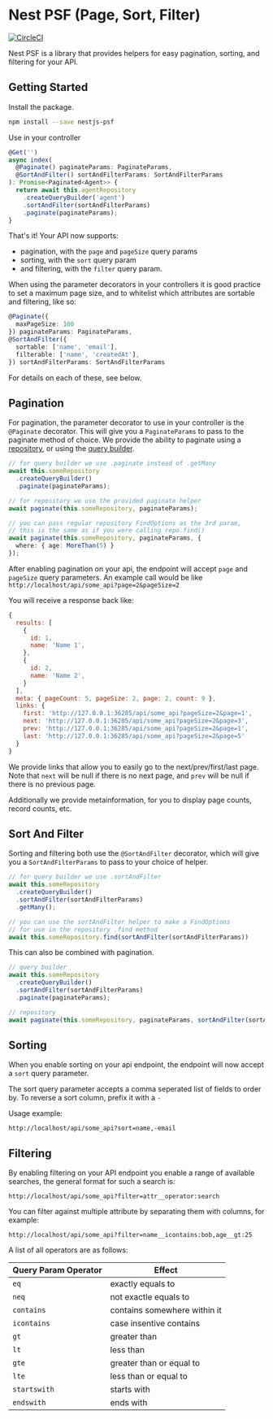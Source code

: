 # Nest PSF (Page, Sort, Filter)

[![CircleCI](https://circleci.com/gh/Shift3/nestjs-psf/tree/master.svg?style=svg)](https://circleci.com/gh/Shift3/nestjs-psf/tree/master)

Nest PSF is a library that provides helpers for easy pagination, sorting, and filtering for your API.

## Getting Started

Install the package.

```bash
npm install --save nestjs-psf
```

Use in your controller

```typescript
@Get('')
async index(
  @Paginate() paginateParams: PaginateParams,
  @SortAndFilter() sortAndFilterParams: SortAndFilterParams
): Promise<Paginated<Agent>> {
  return await this.agentRepository
    .createQueryBuilder('agent')
    .sortAndFilter(sortAndFilterParams)
    .paginate(paginateParams);
}
```

That's it! Your API now supports:

- pagination, with the `page` and `pageSize` query params
- sorting, with the `sort` query param
- and filtering, with the `filter` query param.

When using the parameter decorators in your controllers it is good practice to set a maximum page size, and to whitelist which attributes are sortable and filtering, like so:

```typescript
@Paginate({
  maxPageSize: 100
}) paginateParams: PaginateParams,
@SortAndFilter({
  sortable: ['name', 'email'],
  filterable: ['name', 'createdAt'],
}) sortAndFilterParams: SortAndFilterParams
```

For details on each of these, see below.

## Pagination

For pagination, the parameter decorator to use in your controller is the `@Paginate` decorator. This will give you a `PaginateParams` to pass to the paginate method of choice. We provide the ability to paginate using a [repository](https://typeorm.io/#/working-with-repository), or using the [query builder](https://typeorm.io/#/select-query-builder/what-is-querybuilder).

```typescript
// for query builder we use .paginate instead of .getMany
await this.someRepository
  .createQueryBuilder()
  .paginate(paginateParams);

// for repository we use the provided paginate helper
await paginate(this.someRepository, paginateParams);

// you can pass regular repository FindOptions as the 3rd param,
// this is the same as if you were calling repo.find()
await paginate(this.someRepository, paginateParams, {
  where: { age: MoreThan(5) }
});
```

After enabling pagination on your api, the endpoint will accept `page` and
`pageSize` query parameters. An example call would be like
`http://localhost/api/some_api?page=2&pageSize=2`

You will receive a response back like:

```js
{
  results: [
    {
      id: 1,
      name: 'Name 1',
    },
    {
      id: 2,
      name: 'Name 2',
    }
  ],
  meta: { pageCount: 5, pageSize: 2, page: 2, count: 9 },
  links: {
    first: 'http://127.0.0.1:36285/api/some_api?pageSize=2&page=1',
    next: 'http://127.0.0.1:36285/api/some_api?pageSize=2&page=3',
    prev: 'http://127.0.0.1:36285/api/some_api?pageSize=2&page=1',
    last: 'http://127.0.0.1:36285/api/some_api?pageSize=2&page=5'
  }
}
```

We provide links that allow you to easily go to the next/prev/first/last page. Note that `next` will be null if there is no next page, and `prev` will be null if there is no previous page.

Additionally we provide metainformation, for you to display page counts, record counts, etc.

## Sort And Filter

Sorting and filtering both use the `@SortAndFilter` decorator, which will give you a `SortAndFilterParams` to pass to your choice of helper.

```typescript
// for query builder we use .sortAndFilter
await this.someRepository
  .createQueryBuilder()
  .sortAndFilter(sortAndFilterParams)
  .getMany();

// you can use the sortAndFilter helper to make a FindOptions
// for use in the repository .find method
await this.someRepository.find(sortAndFilter(sortAndFilterParams))
```

This can also be combined with pagination.

```typescript
// query builder
await this.someRepository
  .createQueryBuilder()
  .sortAndFilter(sortAndFilterParams)
  .paginate(paginateParams);

// repository
await paginate(this.someRepository, paginateParams, sortAndFilter(sortAndFilterParams));
```

## Sorting

When you enable sorting on your api endpoint, the endpoint will now accept a `sort` query parameter.

The sort query parameter accepts a comma seperated list of fields to order by. To reverse a sort column, prefix it with a `-`

Usage example:

`http://localhost/api/some_api?sort=name,-email`

## Filtering

By enabling filtering on your API endpoint you enable a range of available searches, the general format for such a search is:

`http://localhost/api/some_api?filter=attr__operator:search`

You can filter against multiple attribute by separating them with columns, for example:

`http://localhost/api/some_api?filter=name__icontains:bob,age__gt:25`

A list of all operators are as follows:

| Query Param Operator | Effect                       |
|----------------------|------------------------------|
| `eq`                 | exactly equals to            |
| `neq`                | not exactle equals to        |
| `contains`           | contains somewhere within it |
| `icontains`          | case insentive contains      |
| `gt`                 | greater than                 |
| `lt`                 | less than                    |
| `gte`                | greater than or equal to     |
| `lte`                | less than or equal to        |
| `startswith`         | starts with                  |
| `endswith`           | ends with                    |

